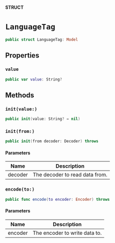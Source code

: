 **STRUCT**

# `LanguageTag`

```swift
public struct LanguageTag: Model
```

## Properties
### `value`

```swift
public var value: String?
```

## Methods
### `init(value:)`

```swift
public init(value: String? = nil)
```

### `init(from:)`

```swift
public init(from decoder: Decoder) throws
```

#### Parameters

| Name | Description |
| ---- | ----------- |
| decoder | The decoder to read data from. |

### `encode(to:)`

```swift
public func encode(to encoder: Encoder) throws
```

#### Parameters

| Name | Description |
| ---- | ----------- |
| encoder | The encoder to write data to. |